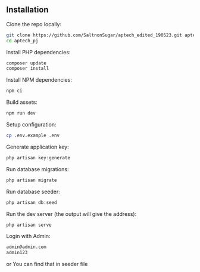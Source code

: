 
## Installation

Clone the repo locally:

```sh
git clone https://github.com/SaltnonSugar/aptech_edited_190523.git aptech_pj
cd aptech_pj
```

Install PHP dependencies:

```sh
composer update
composer install
```

Install NPM dependencies:

```sh
npm ci
```

Build assets:

```sh
npm run dev
```

Setup configuration:

```sh
cp .env.example .env
```

Generate application key:

```sh
php artisan key:generate
```

Run database migrations:

```sh
php artisan migrate
```

Run database seeder:

```sh
php artisan db:seed
```

Run the dev server (the output will give the address):

```sh
php artisan serve
```
Login with Admin:
```sh
admin@admin.com
admin123
```
or You can find that in seeder file
